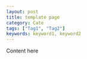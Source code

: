 ```yaml
---
layout: post
title: template page
category: Cate
tags: ["Tag1", "Tag2"]
keywords: keyword1, keyword2
---
```


Content here
